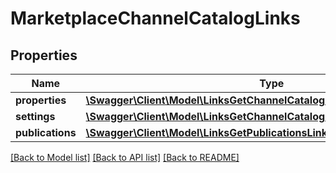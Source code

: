 # MarketplaceChannelCatalogLinks

## Properties
Name | Type | Description | Notes
------------ | ------------- | ------------- | -------------
**properties** | [**\Swagger\Client\Model\LinksGetChannelCatalogMarketplacePropertiesLink**](LinksGetChannelCatalogMarketplacePropertiesLink.md) |  | 
**settings** | [**\Swagger\Client\Model\LinksGetChannelCatalogMarketplaceSettingsLink**](LinksGetChannelCatalogMarketplaceSettingsLink.md) |  | 
**publications** | [**\Swagger\Client\Model\LinksGetPublicationsLink**](LinksGetPublicationsLink.md) |  | [optional] 

[[Back to Model list]](../README.md#documentation-for-models) [[Back to API list]](../README.md#documentation-for-api-endpoints) [[Back to README]](../README.md)


